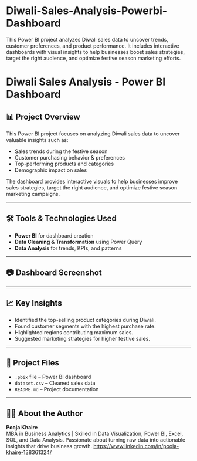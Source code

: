 # Diwali-Sales-Analysis-Powerbi-Dashboard
This Power BI project analyzes Diwali sales data to uncover trends, customer preferences, and product performance. It includes interactive dashboards with visual insights to help businesses boost sales strategies, target the right audience, and optimize festive season marketing efforts.



# Diwali Sales Analysis - Power BI Dashboard

## 📊 Project Overview
This Power BI project focuses on analyzing Diwali sales data to uncover valuable insights such as:
- Sales trends during the festive season  
- Customer purchasing behavior & preferences  
- Top-performing products and categories  
- Demographic impact on sales  

The dashboard provides interactive visuals to help businesses improve sales strategies, target the right audience, and optimize festive season marketing campaigns.

---

## 🛠 Tools & Technologies Used
- **Power BI** for dashboard creation  
- **Data Cleaning & Transformation** using Power Query  
- **Data Analysis** for trends, KPIs, and patterns  

---

## 📷 Dashboard Screenshot


---

## 📈 Key Insights
- Identified the top-selling product categories during Diwali.  
- Found customer segments with the highest purchase rate.  
- Highlighted regions contributing maximum sales.  
- Suggested marketing strategies for higher festive sales.  

---

## 📂 Project Files
- `.pbix` file – Power BI dashboard  
- `dataset.csv` – Cleaned sales data  
- `README.md` – Project documentation  

---

## 👩‍💻 About the Author
**Pooja Khaire**  
MBA in Business Analytics | Skilled in Data Visualization, Power BI, Excel, SQL, and Data Analysis. Passionate about turning raw data into actionable insights that drive business growth.  https://www.linkedin.com/in/pooja-khaire-138361324/

